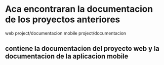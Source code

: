 # Aca encontraran la documentacion de los proyectos anteriores

web project/documentacion
mobile project/documentacion

## contiene la documentacion del proyecto web y la documentacion de la aplicacion mobile

